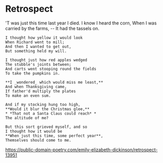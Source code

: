 # Retrospect
'T was just this time last year I died.
    I know I heard the corn,
    When I was carried by the farms, --
    It had the tassels on.

    I thought how yellow it would look
    When Richard went to mill;
    And then I wanted to get out,
    But something held my will.

    I thought just how red apples wedged
    The stubble's joints between;
    And carts went stooping round the fields
    To take the pumpkins in.

    **I _wondered_ which would miss me least,**
    And when Thanksgiving came,
    If father'd multiply the plates
    To make an even sum.

    And if my stocking hung too high,
    **Would it blur the Christmas glee,**
    * *That not a Santa Claus could reach* *
    The altitude of me?

    But this sort grieved myself, and so
    I thought how it would be
    **When just this time, some perfect year**,
    Themselves should come to me.

https://public-domain-poetry.com/emily-elizabeth-dickinson/retrospect-13951
